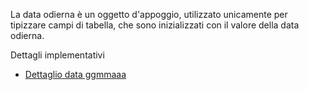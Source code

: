 La data odierna è un oggetto d'appoggio, utilizzato unicamente per tipizzare campi di tabella, che sono inizializzati con il valore della data odierna.

Dettagli implementativi
- [Dettaglio data ggmmaaa](Sorgenti/MB/DOC_OGG/OG_A8_D)
